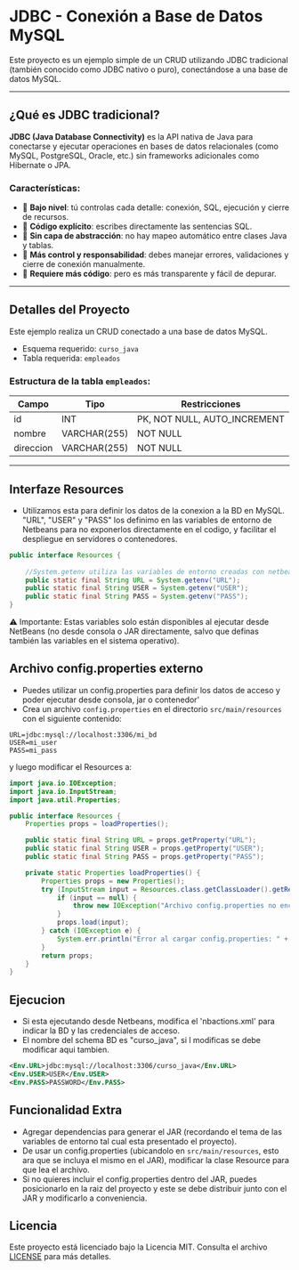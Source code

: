 # JDBC - Conexión a Base de Datos MySQL

Este proyecto es un ejemplo simple de un CRUD utilizando JDBC tradicional (también conocido como JDBC nativo o puro), conectándose a una base de datos MySQL.

---

## ¿Qué es JDBC tradicional?

**JDBC (Java Database Connectivity)** es la API nativa de Java para conectarse y ejecutar operaciones en bases de datos relacionales (como MySQL, PostgreSQL, Oracle, etc.) sin frameworks adicionales como Hibernate o JPA.

### Características:

- 🔹 **Bajo nivel**: tú controlas cada detalle: conexión, SQL, ejecución y cierre de recursos.
- 🔹 **Código explícito**: escribes directamente las sentencias SQL.
- 🔹 **Sin capa de abstracción**: no hay mapeo automático entre clases Java y tablas.
- 🔹 **Más control y responsabilidad**: debes manejar errores, validaciones y cierre de conexión manualmente.
- 🔹 **Requiere más código**: pero es más transparente y fácil de depurar.

---

## Detalles del Proyecto

Este ejemplo realiza un CRUD conectado a una base de datos MySQL.

- Esquema requerido: `curso_java`
- Tabla requerida: `empleados`

### Estructura de la tabla `empleados`:

| Campo     | Tipo         | Restricciones        |
|-----------|--------------|----------------------|
| id        | INT          | PK, NOT NULL, AUTO_INCREMENT |
| nombre    | VARCHAR(255) | NOT NULL             |
| direccion | VARCHAR(255) | NOT NULL             |

---


## Interfaze Resources
- Utilizamos esta para definir los datos de la conexion a la BD en MySQL. "URL", "USER" y "PASS" los definimo en las variables de entorno de Netbeans para no exponerlos directamente en el codigo, y facilitar el despliegue en servidores o contenedores.

```java
public interface Resources {
    
    //System.getenv utiliza las variables de entorno creadas con netbeans
    public static final String URL = System.getenv("URL");
    public static final String USER = System.getenv("USER");
    public static final String PASS = System.getenv("PASS");
}
```

⚠️ Importante: Estas variables solo están disponibles al ejecutar desde NetBeans (no desde consola o JAR directamente, salvo que definas también las variables en el sistema operativo).


## Archivo config.properties externo
- Puedes utilizar un config.properties para definir los datos de acceso y poder ejecutar desde consola, jar o contenedor'
- Crea un archivo `config.properties` en el directorio `src/main/resources` con el siguiente contenido:

```
URL=jdbc:mysql://localhost:3306/mi_bd
USER=mi_user
PASS=mi_pass
```

y luego modificar el Resources a:

```java
import java.io.IOException;
import java.io.InputStream;
import java.util.Properties;

public interface Resources {
    Properties props = loadProperties();

    public static final String URL = props.getProperty("URL");
    public static final String USER = props.getProperty("USER");
    public static final String PASS = props.getProperty("PASS");

    private static Properties loadProperties() {
        Properties props = new Properties();
        try (InputStream input = Resources.class.getClassLoader().getResourceAsStream("config.properties")) {
            if (input == null) {
                throw new IOException("Archivo config.properties no encontrado en el classpath");
            }
            props.load(input);
        } catch (IOException e) {
            System.err.println("Error al cargar config.properties: " + e.getMessage());
        }
        return props;
    }
}
```

## Ejecucion
- Si esta ejecutando desde Netbeans, modifica el 'nbactions.xml' para indicar la BD y las credenciales de acceso.
- El nombre del schema BD es "curso_java", si l modificas se debe modificar aqui tambien.

```xml
<Env.URL>jdbc:mysql://localhost:3306/curso_java</Env.URL>
<Env.USER>USER</Env.USER>
<Env.PASS>PASSWORD</Env.PASS>
```  

## Funcionalidad Extra
- Agregar dependencias para generar el JAR (recordando el tema de las variables de entorno tal cual esta presentado el proyecto).
- De usar un config.properties (ubicandolo en `src/main/resources`, esto ara que se incluya el mismo en el JAR), modificar la clase Resource para que lea el archivo.
- Si no quieres incluir el config.properties dentro del JAR, puedes posicionarlo en la raiz del proyecto y este se debe distribuir junto con el JAR y modificarlo a conveniencia.


## Licencia
Este proyecto está licenciado bajo la Licencia MIT. Consulta el archivo [LICENSE](LICENSE) para más detalles.

